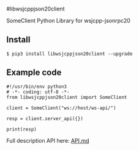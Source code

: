 #libwsjcppjson20client

SomeClient Python Library for wsjcpp-jsonrpc20

## Install 

```
$ pip3 install libwsjcppjson20client --upgrade
```

## Example code

```
#!/usr/bin/env python3
# -*- coding: utf-8 -*-
from libwsjcppjson20client import SomeClient

client = SomeClient("ws://host/ws-api/")

resp = client.server_api({})

print(resp)
```

Full description API here: [API.md](./API.md)
